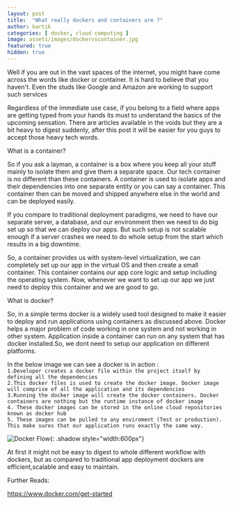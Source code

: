 ```yaml
---
layout: post
title:  "What really dockers and containers are ?"
author: kartik
categories: [ docker, cloud computing ]
image: assets/images/dockervscontainer.jpg
featured: true
hidden: true
---
```

Well if you are out in the vast spaces of the internet, you might have come across the words like docker or container. It is hard to believe that you haven't. Even the studs like Google and Amazon are working to support such services 

Regardless of the immediate use case, if you belong to a field where apps are getting typed from your hands its must to understand the basics of the upcoming sensation. There are articles available in the voids but they are a bit heavy to digest suddenly, after this post it will be easier for you guys to accept those heavy tech words.

What is a container?

So if you ask a layman, a container is a box where you keep all your stuff mainly to isolate them and give them a separate space. 
Our tech container is no different than these containers. A container is used to isolate apps and their dependencies into one separate entity or you can say a container. This container then can be moved and shipped anywhere else in the world and can be deployed easily.

If you compare to traditional deployment paradigms, we need to have our separate server, a database, and our environment then we need to do big set up so that we can deploy our apps. But such setup is not scalable enough if a server crashes we need to do whole setup from the start which results in a big downtime.

So, a container provides us with system-level virtualization, we can completely set up our app in the virtual OS and then create a small container. This container contains our app core logic and setup including the operating system. Now, whenever we want to set up our app we just need to deploy this container and we are good to go.

What is docker?

So, in a simple terms docker is a widely used tool designed to make it easier to deploy and run applications using containers as discussed above. Docker helps a major problem of code working in one system and not working in other system. Application inside a container can run on any system that has docker installed.So, we dont need to setup our application on different platforms.

In the below image we can see a docker is in action :<br>
`1.Developer creates a docker file within the project itself by defining all the dependencies`<br>
`2.This docker files is used to create the docker image. Docker image will comprise of all the application and its dependencies`<br>
`3.Running the docker image will create the docker containers. Docker containers are nothing but the runtime instance of docker image`<br>
`4. These docker images can be stored in the online cloud repositories known as docker hub`<br>
`5. These images can be pulled to any enviroment (Test or production). This make sures that our application runs exactly the same way.`<br>

![Docker Flow]({{site.baseurl}}/assets/images/dockerflow.jpg ){: .shadow style="width:600px"}

At first it might not be easy to digest to whole different workflow with dockers, but as compared to traditional app deployment dockers are efficient,scalable and easy to maintain.<br>

Further Reads:<br>

<a href='https://www.docker.com/get-started'>https://www.docker.com/get-started<a/>